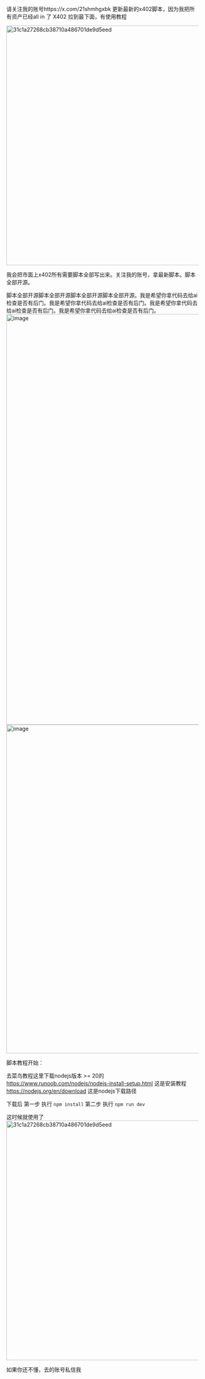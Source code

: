 请关注我的账号https://x.com/21shmhgxbk
更新最新的x402脚本，因为我把所有资产已经all in 了 X402
拉到最下面，有使用教程

<img width="1020" height="627" alt="31c1a27268cb38710a486701de9d5eed" src="https://github.com/user-attachments/assets/ec44c2a7-2ace-47ce-90fd-e20f7b071d6b" />

我会把市面上x402所有需要脚本全部写出来。关注我的账号，拿最新脚本。脚本全部开源。

脚本全部开源脚本全部开源脚本全部开源脚本全部开源。我是希望你拿代码去给ai检查是否有后门。我是希望你拿代码去给ai检查是否有后门。我是希望你拿代码去给ai检查是否有后门。我是希望你拿代码去给ai检查是否有后门。
<img width="878" height="1074" alt="image" src="https://github.com/user-attachments/assets/a84f066b-c47d-45f9-ab80-ce043b269a64" />
<img width="879" height="860" alt="image" src="https://github.com/user-attachments/assets/aa976e13-3837-4e8c-9c21-ec3d8e53d0f1" />

脚本教程开始：

去菜鸟教程这里下载nodejs版本 >= 20的 
https://www.runoob.com/nodejs/nodejs-install-setup.html 这是安装教程
https://nodejs.org/en/download 这是nodejs下载路径

下载后 
第一步 执行 `npm install` 
第二步 执行 `npm run dev` 

这时候就使用了<img width="1020" height="627" alt="31c1a27268cb38710a486701de9d5eed" src="https://github.com/user-attachments/assets/ec44c2a7-2ace-47ce-90fd-e20f7b071d6b" />

如果你还不懂，去的账号私信我




